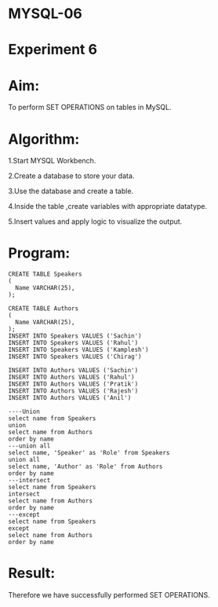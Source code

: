 # MYSQL-06
# Experiment 6
# Aim:
To perform SET OPERATIONS on tables in MySQL.

# Algorithm:
1.Start MYSQL Workbench.

2.Create a database to store your data.

3.Use the database and create a table.

4.Inside the table ,create variables with appropriate datatype.

5.Insert values and apply logic to visualize the output.

# Program:
```
CREATE TABLE Speakers
(
  Name VARCHAR(25),
);

CREATE TABLE Authors
(
  Name VARCHAR(25),
);
INSERT INTO Speakers VALUES ('Sachin')
INSERT INTO Speakers VALUES ('Rahul')
INSERT INTO Speakers VALUES ('Kamplesh')
INSERT INTO Speakers VALUES ('Chirag')

INSERT INTO Authors VALUES ('Sachin')
INSERT INTO Authors VALUES ('Rahul')
INSERT INTO Authors VALUES ('Pratik')
INSERT INTO Authors VALUES ('Rajesh')
INSERT INTO Authors VALUES ('Anil')

----Union
select name from Speakers
union
select name from Authors
order by name
---union all
select name, 'Speaker' as 'Role' from Speakers
union all
select name, 'Author' as 'Role' from Authors
order by name
---intersect
select name from Speakers
intersect
select name from Authors
order by name
---except
select name from Speakers
except
select name from Authors
order by name
```
# Result:
Therefore we have successfully performed SET OPERATIONS.

